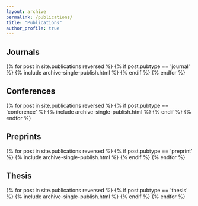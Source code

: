 ```yaml
---
layout: archive
permalink: /publications/
title: "Publications"
author_profile: true
---
```


<h2>Journals</h2>
  {% for post in site.publications reversed %} 
    {% if post.pubtype == 'journal' %} 
      {% include archive-single-publish.html %} 
    {% endif %}
  {% endfor %}

<h2>Conferences</h2>
{% for post in site.publications reversed %} 
{% if post.pubtype == 'conference' %} 
{% include archive-single-publish.html %} 
{% endif %}
{% endfor %}

<h2>Preprints</h2>
  {% for post in site.publications reversed %} 
    {% if post.pubtype == 'preprint' %} 
      {% include archive-single-publish.html %} 
    {% endif %}
  {% endfor %}

<h2>Thesis</h2>
  {% for post in site.publications reversed %} 
    {% if post.pubtype == 'thesis' %} 
      {% include archive-single-publish.html %} 
    {% endif %}
  {% endfor %}
